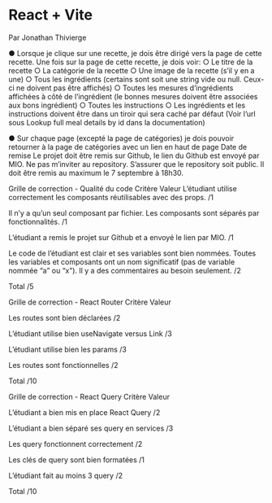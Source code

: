 # React + Vite
Par Jonathan Thivierge

● Lorsque je clique sur une recette, je dois être dirigé vers la page de cette recette. Une
fois sur la page de cette recette, je dois voir:
○ Le titre de la recette
○ La catégorie de la recette
○ Une image de la recette (s’il y en a une)
○ Tous les ingrédients (certains sont soit une string vide ou null. Ceux-ci ne doivent
pas être affichés)
○ Toutes les mesures d’ingrédients affichées à côté de l’ingrédient (le bonnes
mesures doivent être associées aux bons ingrédient)
○ Toutes les instructions
○ Les ingrédients et les instructions doivent être dans un tiroir qui sera caché par
défaut
(Voir l’url sous Lookup full meal details by id dans la documentation)

● Sur chaque page (excepté la page de catégories) je dois pouvoir retourner à la page de
catégories avec un lien en haut de page
Date de remise
Le projet doit être remis sur Github, le lien du Github est envoyé par MIO. Ne pas m’inviter au
repository. S’assurer que le repository soit public. Il doit être remis au maximum le 7 septembre
à 18h30.

Grille de correction - Qualité du code
Critère Valeur
L’étudiant utilise correctement les
composants réutilisables avec des props.
/1

Il n’y a qu’un seul composant par fichier. Les
composants sont séparés par fonctionnalités.
/1

L’étudiant a remis le projet sur Github et a
envoyé le lien par MIO.
/1

Le code de l’étudiant est clair et ses variables
sont bien nommées. Toutes les variables et
composants ont un nom significatif (pas de
variable nommée “a” ou “x”). Il y a des
commentaires au besoin seulement.
/2

Total /5

Grille de correction - React Router
Critère Valeur

Les routes sont bien déclarées /2

L’étudiant utilise bien useNavigate versus
Link
/3

L’étudiant utilise bien les params /3

Les routes sont fonctionnelles /2

Total /10

Grille de correction - React Query
Critère Valeur

L’étudiant a bien mis en place React Query /2

L’étudiant a bien séparé ses query en
services
/3

Les query fonctionnent correctement /2

Les clés de query sont bien formatées /1

L’étudiant fait au moins 3 query /2

Total /10